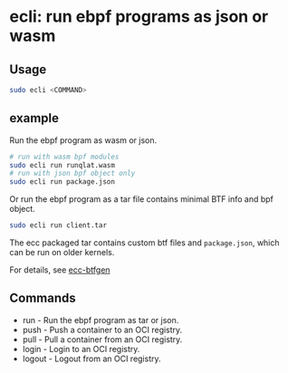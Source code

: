 # ecli: run ebpf programs as json or wasm

## Usage

```sh
sudo ecli <COMMAND>
```

## example

Run the ebpf program as wasm or json.

```sh
# run with wasm bpf modules
sudo ecli run runqlat.wasm
# run with json bpf object only
sudo ecli run package.json
```

Or run the ebpf program as a tar file contains minimal BTF info and bpf object.

```sh
sudo ecli run client.tar
```

The ecc packaged tar contains custom btf files and `package.json`, which can be run on older kernels.

For details, see [ecc-btfgen](../ecc/usage.md#options)

## Commands

- run - Run the ebpf program as tar or json.
- push - Push a container to an OCI registry.
- pull - Pull a container from an OCI registry.
- login - Login to an OCI registry.
- logout - Logout from an OCI registry.
